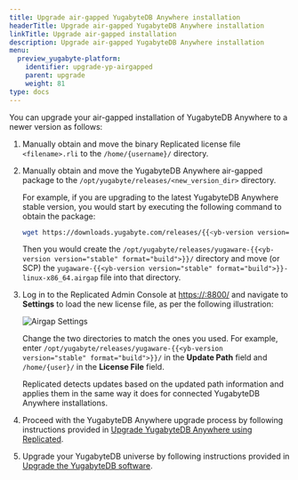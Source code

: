 ```yaml
---
title: Upgrade air-gapped YugabyteDB Anywhere installation
headerTitle: Upgrade air-gapped YugabyteDB Anywhere installation
linkTitle: Upgrade air-gapped installation
description: Upgrade air-gapped YugabyteDB Anywhere installation
menu:
  preview_yugabyte-platform:
    identifier: upgrade-yp-airgapped
    parent: upgrade
    weight: 81
type: docs
---
```


You can upgrade your air-gapped installation of YugabyteDB Anywhere to a newer version as follows:

1. Manually obtain and move the binary Replicated license file `<filename>.rli` to the `/home/{username}/`  directory.

2. Manually obtain and move the YugabyteDB Anywhere air-gapped package to the `/opt/yugabyte/releases/<new_version_dir>` directory.

   For example, if you are upgrading to the latest YugabyteDB Anywhere stable version, you would start by executing the following command to obtain the package:

   ```sh
   wget https://downloads.yugabyte.com/releases/{{<yb-version version="stable">}}/yugaware-{{<yb-version version="stable" format="build">}}-linux-x86_64.airgap
   ```

   Then you would create the `/opt/yugabyte/releases/yugaware-{{<yb-version version="stable" format="build">}}/` directory and move (or SCP) the `yugaware-{{<yb-version version="stable" format="build">}}-linux-x86_64.airgap` file into that directory.

3. Log in to the Replicated Admin Console at <https://:8800/> and navigate to **Settings** to load the new license file, as per the following illustration:

   ![Airgap Settings](/images/yp/airgap-settings.png)

   Change the two directories to match the ones you used. For example, enter `/opt/yugabyte/releases/yugaware-{{<yb-version version="stable" format="build">}}/` in the **Update Path** field and `/home/{user}/` in the **License File** field.

   Replicated detects updates based on the updated path information and applies them in the same way it does for connected YugabyteDB Anywhere installations.

4. Proceed with the YugabyteDB Anywhere upgrade process by following instructions provided in [Upgrade YugabyteDB Anywhere using Replicated](../upgrade-yp-replicated/).

5. Upgrade your YugabyteDB universe by following instructions provided in [Upgrade the YugabyteDB software](../../manage-deployments/upgrade-software/).
